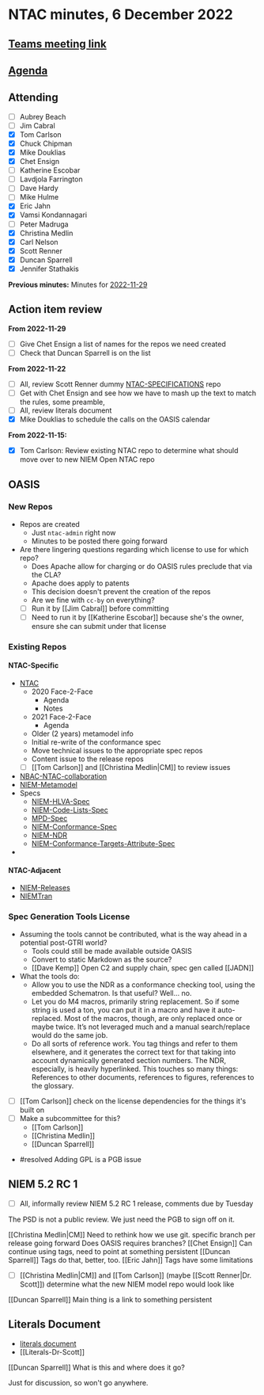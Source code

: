 # NTAC minutes, 6 December 2022

## [Teams meeting link](https://dod.teams.microsoft.us/l/meetup-join/19%3adod%3ameeting_027b8f8cd305438fbb0a76a1e7896d97%40thread.v2/0?context=%7b%22Tid%22%3a%22102d0191-eeae-4761-b1cb-1a83e86ef445%22%2c%22Oid%22%3a%2270ae69c4-ba53-4071-b60d-68a8b321854e%22%7d)

## [Agenda](2022-12-06-agenda.md)

## Attending

- [ ] Aubrey Beach
- [ ] Jim Cabral
- [x] Tom Carlson
- [x] Chuck Chipman
- [x] Mike Douklias
- [x] Chet Ensign
- [ ] Katherine Escobar
- [ ] Lavdjola Farrington
- [ ] Dave Hardy
- [ ] Mike Hulme
- [x] Eric Jahn
- [x] Vamsi Kondannagari
- [ ] Peter Madruga
- [x] Christina Medlin
- [x] Carl Nelson
- [x] Scott Renner
- [x] Duncan Sparrell
- [x] Jennifer Stathakis

**Previous minutes:**  Minutes for [2022-11-29](2022-11-29-minutes.md)

## Action item review

**From 2022-11-29**

- [ ] Give Chet Ensign a list of names for the repos we need created
- [ ] Check that Duncan Sparrell is on the list

**From 2022-11-22**

- [ ] All, review Scott Renner dummy [NTAC-SPECIFICATIONS]() repo
- [ ] Get with Chet Ensign and see how we have to mash up the text to match the rules, some preamble,
- [ ] All, review literals document
- [x] Mike Douklias to schedule the calls on the OASIS calendar

**From 2022-11-15:**

- [x] Tom Carlson: Review existing NTAC repo to determine what should move over to new NIEM Open NTAC repo  

## OASIS

### New Repos

- Repos are created
  - Just `ntac-admin` right now
  - Minutes to be posted there going forward
- Are there lingering questions regarding which license to use for which repo?
  - Does Apache allow for charging or do OASIS rules preclude that via the CLA?
  - Apache does apply to patents
  - This decision doesn't prevent the creation of the repos
  - Are we fine with `cc-by` on everything?
  - [ ] Run it by [[Jim Cabral]] before committing
  - [ ] Need to run it by [[Katherine Escobar]] because she's the owner, ensure she can submit under that license

### Existing Repos

#### NTAC-Specific

- [NTAC](https://github.com/NIEM/NTAC)
  - 2020 Face-2-Face
    - Agenda
    - Notes
  - 2021 Face-2-Face
    - Agenda
  - Older (2 years) metamodel info
  - Initial re-write of the conformance spec
  - Move technical issues to the appropriate spec repos
  - Content issue to the release repos
  - [ ] [[Tom Carlson]] and [[Christina Medlin|CM]] to review issues
- [NBAC-NTAC-collaboration](https://github.com/NIEM/NBAC-NTAC-collaboration)
- [NIEM-Metamodel](https://github.com/NIEM/NIEM-Metamodel)
- Specs
  - [NIEM-HLVA-Spec](https://github.com/NIEM/NIEM-HLVA-Spec)
  - [NIEM-Code-Lists-Spec](https://github.com/NIEM/NIEM-Code-Lists-Spec)
  - [MPD-Spec](https://github.com/NIEM/MPD-Spec)
  - [NIEM-Conformance-Spec](https://github.com/NIEM/NIEM-Conformance-Spec)
  - [NIEM-NDR](https://github.com/NIEM/NIEM-NDR)
  - [NIEM-Conformance-Targets-Attribute-Spec](https://github.com/NIEM/NIEM-Conformance-Targets-Attribute-Spec)
- 

#### NTAC-Adjacent

- [NIEM-Releases](https://github.com/NIEM/NIEM-Releases)
- [NIEMTran](https://github.com/NIEM/NIEMTran)

### Spec Generation Tools License

- Assuming the tools cannot be contributed, what is the way ahead in a potential post-GTRI world?
  - Tools could still be made available outside OASIS
  - Convert to static Markdown as the source?
  - [[Dave Kemp]] Open C2 and supply chain, spec gen called [[JADN]]
- What the tools do:
  - Allow you to use the NDR as a conformance checking tool, using the embedded Schematron. Is that useful? Well… no.
  - Let you do M4 macros, primarily string replacement. So if some string is used a ton, you can put it in a macro and have it auto-replaced. Most of the macros, though, are only replaced once or maybe twice. It’s not leveraged much and a manual search/replace would do the same job.
  - Do all sorts of reference work. You tag things and refer to them elsewhere, and it generates the correct text for that taking into account dynamically generated section numbers. The NDR, especially, is heavily hyperlinked. This touches so many things: References to other documents, references to figures, references to the glossary.
- [ ] [[Tom Carlson]] check on the license dependencies for the things it's built on
- [ ] Make a subcommittee for this?
  - [[Tom Carlson]]
  - [[Christina Medlin]]
  - [[Duncan Sparrell]]
- #resolved Adding GPL is a PGB issue

## NIEM 5.2 RC 1

- [ ] All, informally review NIEM 5.2 RC 1 release, comments due by Tuesday

The PSD is not a public review. We just need the PGB to sign off on it.

[[Christina Medlin|CM]] Need to rethink how we use git. specific branch per release going forward
Does OASIS requires branches?
[[Chet Ensign]] Can continue using tags, need to point at something persistent
[[Duncan Sparrell]] Tags do that, better, too.
[[Eric Jahn]] Tags have some limitations

- [ ] [[Christina Medlin|CM]] and [[Tom Carlson]] (maybe [[Scott Renner|Dr. Scott]]) determine what the new NIEM model repo would look like

[[Duncan Sparrell]] Main thing is a link to something persistent

## Literals Document

- [literals document](../documents/Literals-221124.md)
- [[Literals-Dr-Scott]]

[[Duncan Sparrell]] What is this and where does it go?

Just for discussion, so won't go anywhere.
